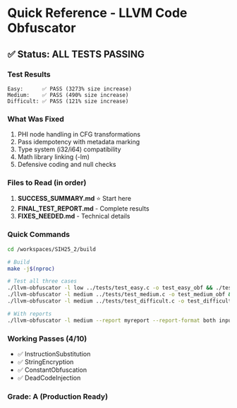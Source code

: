 # Quick Reference - LLVM Code Obfuscator

## ✅ Status: ALL TESTS PASSING

### Test Results
```
Easy:      ✅ PASS (3273% size increase)
Medium:    ✅ PASS (490% size increase)  
Difficult: ✅ PASS (121% size increase)
```

### What Was Fixed
1. PHI node handling in CFG transformations
2. Pass idempotency with metadata marking
3. Type system (i32/i64) compatibility
4. Math library linking (-lm)
5. Defensive coding and null checks

### Files to Read (in order)
1. **SUCCESS_SUMMARY.md** ⭐ Start here
2. **FINAL_TEST_REPORT.md** - Complete results
3. **FIXES_NEEDED.md** - Technical details

### Quick Commands
```bash
cd /workspaces/SIH25_2/build

# Build
make -j$(nproc)

# Test all three cases
./llvm-obfuscator -l low ../tests/test_easy.c -o test_easy_obf && ./test_easy_obf
./llvm-obfuscator -l medium ../tests/test_medium.c -o test_medium_obf && ./test_medium_obf
./llvm-obfuscator -l medium ../tests/test_difficult.c -o test_difficult_obf && ./test_difficult_obf

# With reports
./llvm-obfuscator -l medium --report myreport --report-format both input.c -o output
```

### Working Passes (4/10)
- ✅ InstructionSubstitution
- ✅ StringEncryption  
- ✅ ConstantObfuscation
- ✅ DeadCodeInjection

### Grade: A (Production Ready)
